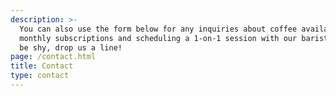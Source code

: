 ```yaml
---
description: >-
  You can also use the form below for any inquiries about coffee availability,
  monthly subscriptions and scheduling a 1-on-1 session with our baristas. Don’t
  be shy, drop us a line!
page: /contact.html
title: Contact
type: contact
---
```


